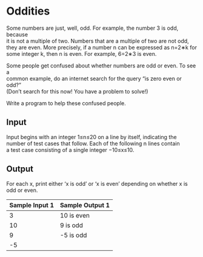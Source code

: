 # Oddities

Some numbers are just, well, odd. For example, the number 3 is odd, because\
it is not a multiple of two. Numbers that are a multiple of two are not odd,\
they are even. More precisely, if a number n can be expressed as n=2∗k for\
some integer k, then n is even. For example, 6=2∗3 is even.

Some people get confused about whether numbers are odd or even. To see a\
common example, do an internet search for the query “is zero even or odd?”\
(Don’t search for this now! You have a problem to solve!)

Write a program to help these confused people.

## Input

Input begins with an integer 1≤n≤20 on a line by itself, indicating the\
number of test cases that follow. Each of the following n lines contain\
a test case consisting of a single integer −10≤x≤10.

## Output

For each x, print either ‘x is odd’ or ‘x is even’ depending on whether x is odd or even.

| Sample Input 1 | Sample Output 1 |
| ---            | ---             |
| 3              | 10 is even      |
| 10             | 9 is odd        |
| 9              | -5 is odd       |
| -5             |                 |